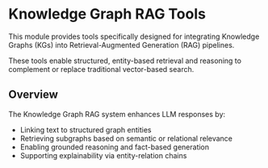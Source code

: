 # Knowledge Graph RAG Tools

This module provides tools specifically designed for integrating Knowledge Graphs (KGs) into Retrieval-Augmented Generation (RAG) pipelines.

These tools enable structured, entity-based retrieval and reasoning to complement or replace traditional vector-based search.

## Overview

The Knowledge Graph RAG system enhances LLM responses by:
- Linking text to structured graph entities
- Retrieving subgraphs based on semantic or relational relevance
- Enabling grounded reasoning and fact-based generation
- Supporting explainability via entity-relation chains
